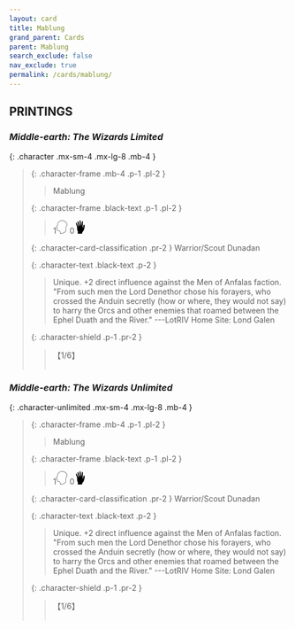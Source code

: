 ```yaml
---
layout: card
title: Mablung
grand_parent: Cards
parent: Mablung
search_exclude: false
nav_exclude: true
permalink: /cards/mablung/
---
```


## PRINTINGS


### _Middle-earth: The Wizards Limited_

{: .character .mx-sm-4 .mx-lg-8 .mb-4 }
> {: .character-frame .mb-4 .p-1 .pl-2 }
> > <div class="card-mp"></div>
> > <div class="character-card-name">Mablung</div>
>
> {: .character-frame .black-text .p-1 .pl-2 }
> > 1![](/assets/images/mind.svg) 0![](/assets/images/di.svg)
>
> {: .character-card-classification .pr-2 }
> Warrior/Scout Dunadan
>
> {: .character-text .black-text .p-2 }
> > Unique. +2 direct influence against the Men of Anfalas faction.  "From such men the Lord Denethor chose his forayers, who crossed the Anduin secretly (how or where, they would not say) to harry the Orcs and other enemies that roamed between the Ephel Duath and the River." ---LotRIV  Home Site: Lond Galen 
>
> {: .character-shield .p-1 .pr-2 }
> > <div class="card-shield">【1/6】</div>
> > <div class="card-corruption">&nbsp;</div>

### _Middle-earth: The Wizards Unlimited_

{: .character-unlimited .mx-sm-4 .mx-lg-8 .mb-4 }
> {: .character-frame .mb-4 .p-1 .pl-2 }
> > <div class="card-mp"></div>
> > <div class="character-card-name">Mablung</div>
>
> {: .character-frame .black-text .p-1 .pl-2 }
> > 1![](/assets/images/mind.svg) 0![](/assets/images/di.svg)
>
> {: .character-card-classification .pr-2 }
> Warrior/Scout Dunadan
>
> {: .character-text .black-text .p-2 }
> > Unique. +2 direct influence against the Men of Anfalas faction.  "From such men the Lord Denethor chose his forayers, who crossed the Anduin secretly (how or where, they would not say) to harry the Orcs and other enemies that roamed between the Ephel Duath and the River." ---LotRIV  Home Site: Lond Galen 
>
> {: .character-shield .p-1 .pr-2 }
> > <div class="card-shield">【1/6】</div>
> > <div class="card-corruption">&nbsp;</div>

